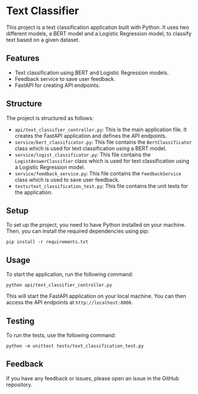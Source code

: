 # Text Classifier

This project is a text classification application built with Python. It uses two different models, a BERT model and a Logistic Regression model, to classify text based on a given dataset.

## Features

- Text classification using BERT and Logistic Regression models.
- Feedback service to save user feedback.
- FastAPI for creating API endpoints.

## Structure

The project is structured as follows:

- `api/text_classifier_controller.py`: This is the main application file. It creates the FastAPI application and defines the API endpoints.
- `service/bert_classificator.py`: This file contains the `BertClassificator` class which is used for text classification using a BERT model.
- `service/logist_classificator.py`: This file contains the `LogistAnswerClassifier` class which is used for text classification using a Logistic Regression model.
- `service/feedback_service.py`: This file contains the `FeedbackService` class which is used to save user feedback.
- `tests/text_classification_test.py`: This file contains the unit tests for the application.

## Setup

To set up the project, you need to have Python installed on your machine. Then, you can install the required dependencies using pip:

```
pip install -r requirements.txt
```

## Usage

To start the application, run the following command:

```
python api/text_classifier_controller.py
```

This will start the FastAPI application on your local machine. You can then access the API endpoints at `http://localhost:8000`.

## Testing

To run the tests, use the following command:

```
python -m unittest tests/text_classification_test.py
```

## Feedback

If you have any feedback or issues, please open an issue in the GitHub repository.
